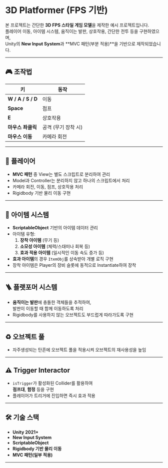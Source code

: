 # 3D Platformer (FPS 기반)

본 프로젝트는 간단한 **3D FPS 스타일 게임 모델**을 제작한 예시 프로젝트입니다.  
플레이어 이동, 아이템 시스템, 움직이는 발판, 상호작용, 간단한 전투 등을 구현하였으며,  
Unity의 **New Input System**과 **MVC 패턴(부분 적용)**을 기반으로 제작되었습니다.

---



## 🎮 조작법
| 키 | 동작 |
|----|------|
| **W / A / S / D** | 이동 |
| **Space** | 점프 |
| **E** | 상호작용 |
| **마우스 좌클릭** | 공격 (무기 장착 시) |
| **마우스 이동** | 카메라 회전 |

---

## 🧍 플레이어
- **MVC 패턴** 중 View는 별도 스크립트로 분리하여 관리  
- Model과 Controller는 분리하지 않고 하나의 스크립트에서 처리  
- 카메라 회전, 이동, 점프, 상호작용 처리  
- Rigidbody 기반 물리 이동 구현

---

## 🎒 아이템 시스템
- **ScriptableObject** 기반의 아이템 데이터 관리
- 아이템 유형:
  1. **장착 아이템** (무기 등)
  2. **소모성 아이템** (체력/스태미나 회복 등)
  3. **효과 적용 아이템** (일시적인 이동 속도 증가 등)
- **효과 아이템**의 경우 `ItemObj`를 상속받아 개별 로직 구현
- 장착 아이템은 Player의 장비 슬롯에 동적으로 Instantiate하여 장착

---

## 🪜 플랫포머 시스템
- **움직이는 발판**에 충돌한 객체들을 추적하여,  
  발판이 이동할 때 함께 이동하도록 처리
- Rigidbody를 사용하지 않는 오브젝트도 부드럽게 따라가도록 구현

---

## ♻️ 오브젝트 풀
- 자주생성되는 탄흔에 오브젝트 풀을 적용시켜
  오브젝트의 재사용성을 높임

---

## ⚠️ Trigger Interactor
- `isTrigger`가 활성화된 Collider를 활용하여  
  **점프대**, **함정** 등을 구현
- 플레이어가 트리거에 진입하면 즉시 효과 적용

---

## 🛠 기술 스택
- **Unity 2021+**
- **New Input System**
- **ScriptableObject**
- **Rigidbody 기반 물리 이동**
- **MVC 패턴(일부 적용)**

---
